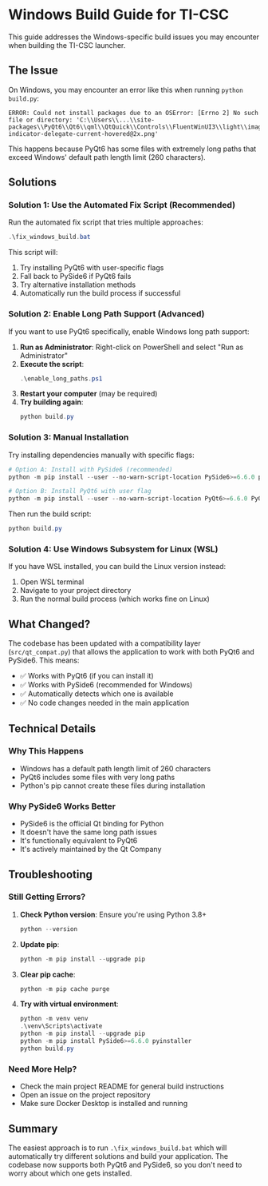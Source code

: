 # Windows Build Guide for TI-CSC

This guide addresses the Windows-specific build issues you may encounter when building the TI-CSC launcher.

## The Issue

On Windows, you may encounter an error like this when running `python build.py`:

```
ERROR: Could not install packages due to an OSError: [Errno 2] No such file or directory: 'C:\\Users\\...\\site-packages\\PyQt6\\Qt6\\qml\\QtQuick\\Controls\\FluentWinUI3\\light\\images\\pageindicatordelegate-indicator-delegate-current-hovered@2x.png'
```

This happens because PyQt6 has some files with extremely long paths that exceed Windows' default path length limit (260 characters).

## Solutions

### Solution 1: Use the Automated Fix Script (Recommended)

Run the automated fix script that tries multiple approaches:

```powershell
.\fix_windows_build.bat
```

This script will:
1. Try installing PyQt6 with user-specific flags
2. Fall back to PySide6 if PyQt6 fails  
3. Try alternative installation methods
4. Automatically run the build process if successful

### Solution 2: Enable Long Path Support (Advanced)

If you want to use PyQt6 specifically, enable Windows long path support:

1. **Run as Administrator**: Right-click on PowerShell and select "Run as Administrator"
2. **Execute the script**:
   ```powershell
   .\enable_long_paths.ps1
   ```
3. **Restart your computer** (may be required)
4. **Try building again**:
   ```powershell
   python build.py
   ```

### Solution 3: Manual Installation

Try installing dependencies manually with specific flags:

```powershell
# Option A: Install with PySide6 (recommended)
python -m pip install --user --no-warn-script-location PySide6>=6.6.0 pywin32>=306 winshell>=0.6 pyinstaller

# Option B: Install PyQt6 with user flag
python -m pip install --user --no-warn-script-location PyQt6>=6.6.0 PyQt6-Qt6>=6.6.0 pywin32>=306 winshell>=0.6 pyinstaller
```

Then run the build script:
```powershell
python build.py
```

### Solution 4: Use Windows Subsystem for Linux (WSL)

If you have WSL installed, you can build the Linux version instead:

1. Open WSL terminal
2. Navigate to your project directory
3. Run the normal build process (which works fine on Linux)

## What Changed?

The codebase has been updated with a compatibility layer (`src/qt_compat.py`) that allows the application to work with both PyQt6 and PySide6. This means:

- ✅ Works with PyQt6 (if you can install it)
- ✅ Works with PySide6 (recommended for Windows)
- ✅ Automatically detects which one is available
- ✅ No code changes needed in the main application

## Technical Details

### Why This Happens
- Windows has a default path length limit of 260 characters
- PyQt6 includes some files with very long paths
- Python's pip cannot create these files during installation

### Why PySide6 Works Better
- PySide6 is the official Qt binding for Python
- It doesn't have the same long path issues
- It's functionally equivalent to PyQt6
- It's actively maintained by the Qt Company

## Troubleshooting

### Still Getting Errors?

1. **Check Python version**: Ensure you're using Python 3.8+
   ```powershell
   python --version
   ```

2. **Update pip**:
   ```powershell
   python -m pip install --upgrade pip
   ```

3. **Clear pip cache**:
   ```powershell
   python -m pip cache purge
   ```

4. **Try with virtual environment**:
   ```powershell
   python -m venv venv
   .\venv\Scripts\activate
   python -m pip install --upgrade pip
   python -m pip install PySide6>=6.6.0 pyinstaller
   python build.py
   ```

### Need More Help?

- Check the main project README for general build instructions
- Open an issue on the project repository
- Make sure Docker Desktop is installed and running

## Summary

The easiest approach is to run `.\fix_windows_build.bat` which will automatically try different solutions and build your application. The codebase now supports both PyQt6 and PySide6, so you don't need to worry about which one gets installed. 